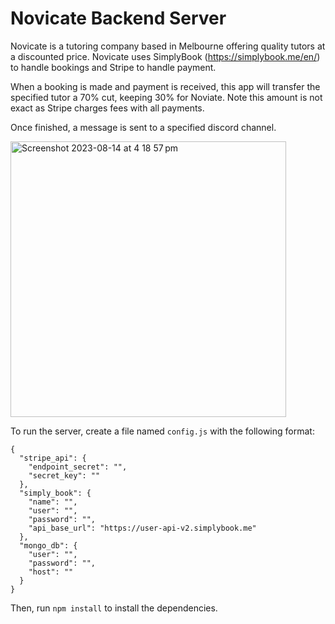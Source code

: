 # Novicate Backend Server
Novicate is a tutoring company based in Melbourne offering quality tutors at a discounted price. Novicate uses SimplyBook (https://simplybook.me/en/) to handle bookings and Stripe to handle payment.

When a booking is made and payment is received, this app will transfer the specified tutor a 70% cut, keeping 30% for Noviate. Note this amount is not exact as Stripe charges fees with all payments.

Once finished, a message is sent to a specified discord channel.

<img width="441" alt="Screenshot 2023-08-14 at 4 18 57 pm" src="https://github.com/edwnl/novicate-server/assets/19798018/86f37a2a-57c5-4379-af44-39ee20ece362">

To run the server, create a file named `config.js` with the following format:
```
{
  "stripe_api": {
    "endpoint_secret": "",
    "secret_key": ""
  },
  "simply_book": {
    "name": "",
    "user": "",
    "password": "",
    "api_base_url": "https://user-api-v2.simplybook.me"
  },
  "mongo_db": {
    "user": "",
    "password": "",
    "host": ""
  }
}
```

Then, run `npm install` to install the dependencies.

